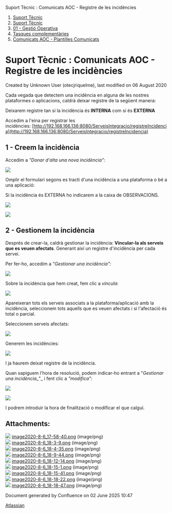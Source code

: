 Suport Tècnic : Comunicats AOC - Registre de les incidències  

1.  [Suport Tècnic](index.md)
2.  [Suport Tècnic](13893782.md)
3.  [01 - Gestió Operativa](26313391.md)
4.  [Tasques complementàries](26313409.md)
5.  [Comunicats AOC - Plantilles Comunicats](Comunicats-AOC---Plantilles-Comunicats_26313472.md)

Suport Tècnic : Comunicats AOC - Registre de les incidències
============================================================

Created by Unknown User (otecjriquelme), last modified on 06 August 2020

Cada vegada que detectem una incidència en alguna de les nostres plataformes o aplicacions, caldrà deixar registre de la següent manera:

Deixarem registre tan si la incidència és **INTERNA** com si és **EXTERNA**

  

Accedim a l'eina per registrar les incidències: [http://192.168.166.136:8080/ServeisIntegracio/registreIncidencia](http://192.168.166.136:8080/ServeisIntegracio/registreIncidencia)

  

1 - Creem la incidència
-----------------------

Accedim a _"Donar d'alta una nova incidència":_

  

![](attachments/41518453/41518456.png)

Omplir el formulari segons es tracti d'una incidència a una plataforma o bé a una aplicació:

Si la incidència és EXTERNA ho indicarem a la caixa de OBSERVACIONS.

![](attachments/41518453/41518457.png)

![](attachments/41518453/41518458.png)

  

2 - Gestionem la incidència
---------------------------

Després de crear-la, caldrà gestionar la incidència: **Vincular-la als serveis que es veuen afectats**. Generant així un registre d'incidència per cada servei.

Per fer-ho, accedim a _"Gestionar una incidència":_

![](attachments/41518453/41518459.png)

  

Sobre la incidència que hem creat, fem clic a _vincula_:

![](attachments/41518453/41518460.png)

  

Apareixeran tots els serveis associats a la plataforma/aplicació amb la incidència, seleccionem tots aquells que es veuen afectats i si l'afectació és total o parcial.

Seleccionem serveis afectats:

![](attachments/41518453/41518461.png)

Generem les incidències:

![](attachments/41518453/41518462.png)

I ja haurem deixat registre de la incidència.

Quan sapiguem l'hora de resolució, podem indicar-ho entrant a "_Gestionar una incidència__"_ i fent clic a _"modifica":_

![](attachments/41518453/41518463.png)

![](attachments/41518453/41518464.png)

I podrem introduir la hora de finalització o modificar el que calgui.

  

  

  

  

Attachments:
------------

![](images/icons/bullet_blue.gif) [image2020-8-6\_17-58-40.png](attachments/41518453/41518456.png) (image/png)  
![](images/icons/bullet_blue.gif) [image2020-8-6\_18-3-9.png](attachments/41518453/41518457.png) (image/png)  
![](images/icons/bullet_blue.gif) [image2020-8-6\_18-4-35.png](attachments/41518453/41518458.png) (image/png)  
![](images/icons/bullet_blue.gif) [image2020-8-6\_18-9-44.png](attachments/41518453/41518459.png) (image/png)  
![](images/icons/bullet_blue.gif) [image2020-8-6\_18-12-14.png](attachments/41518453/41518460.png) (image/png)  
![](images/icons/bullet_blue.gif) [image2020-8-6\_18-15-1.png](attachments/41518453/41518461.png) (image/png)  
![](images/icons/bullet_blue.gif) [image2020-8-6\_18-15-41.png](attachments/41518453/41518462.png) (image/png)  
![](images/icons/bullet_blue.gif) [image2020-8-6\_18-18-22.png](attachments/41518453/41518463.png) (image/png)  
![](images/icons/bullet_blue.gif) [image2020-8-6\_18-18-47.png](attachments/41518453/41518464.png) (image/png)  

Document generated by Confluence on 02 June 2025 10:47

[Atlassian](http://www.atlassian.com/)